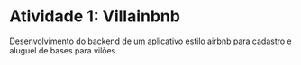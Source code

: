 # Atividade 1: Villainbnb
Desenvolvimento do backend de um aplicativo estilo airbnb para cadastro e aluguel de bases para vilões.
